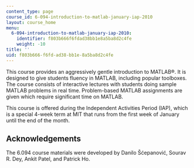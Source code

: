```yaml
---
content_type: page
course_id: 6-094-introduction-to-matlab-january-iap-2010
layout: course_home
menu:
  6-094-introduction-to-matlab-january-iap-2010:
    identifier: f803b666f6fdad38bb1e8a5ba8d2c4fe
    weight: -10
title: ''
uid: f803b666-f6fd-ad38-bb1e-8a5ba8d2c4fe
---
```

This course provides an aggressively gentle introduction to MATLAB®. It is designed to give students fluency in MATLAB, including popular toolboxes. The course consists of interactive lectures with students doing sample MATLAB problems in real time. Problem-based MATLAB assignments are given which require significant time on MATLAB.

This course is offered during the Independent Activities Period (IAP), which is a special 4-week term at MIT that runs from the first week of January until the end of the month.

Acknowledgements
----------------

The 6.094 course materials were developed by Danilo Šćepanović, Sourav R. Dey, Ankit Patel, and Patrick Ho.
